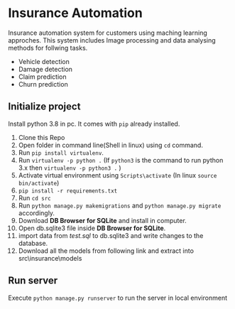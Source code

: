 # Insurance Automation

Insurance automation system for customers using maching learning approches. This system includes Image processing and data analysing methods for follwing tasks.

- Vehicle detection
- Damage detection
- Claim prediction
- Churn prediction

## Initialize project

Install python 3.8 in pc. It comes with `pip` already installed.

1. Clone this Repo
1. Open folder in command line(Shell in linux) using `cd` command.
1. Run `pip install virtualenv`.
1. Run `virtualenv -p python .` (If `python3` is the command to run python 3.x then `virtualenv -p python3 .` )
1. Activate virtual environment using `Scripts\activate` (In linux `source bin/activate`)
1. `pip install -r requirements.txt`
1. Run `cd src`
1. Run `python manage.py makemigrations` and `python manage.py migrate` accordingly.
1. Download **DB Browser for SQLite** and install in computer.
1. Open db.sqlite3 file inside **DB Browser for SQLite**.
1. import data from _test.sql_ to db.sqlite3 and write changes to the database.
1. Download all the models from following link and extract into src\insurance\models

## Run server

Execute `python manage.py runserver` to run the server in local environment

